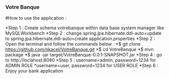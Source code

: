 ### Votre Banque

#How to use the application :

*Step 1 : Create schema votrebanque within data base system manager like MySQLWorkbench
*Step 2 : change spring.jpa.hibernate.ddl-auto=update to spring.jpa.hibernate.ddl-auto=create application.properties
*Step 2 : Open the terminal and follow the commands below :
  *$ git clone https://github.com/nkacel/VotreBanque.git
  *$ cd VotreBanque
  *$ mvn package
  *$ java -jar target/VotreBanque-0.0.1-SNAPSHOT.jar
*Step 4 : go to http://loclahost:8080
*Step 5 : username=admin, password=1234 for ADMIN ROLE
  *username=user, password=1234 for USER ROLE
*Step 6 : Enjoy your bank application
